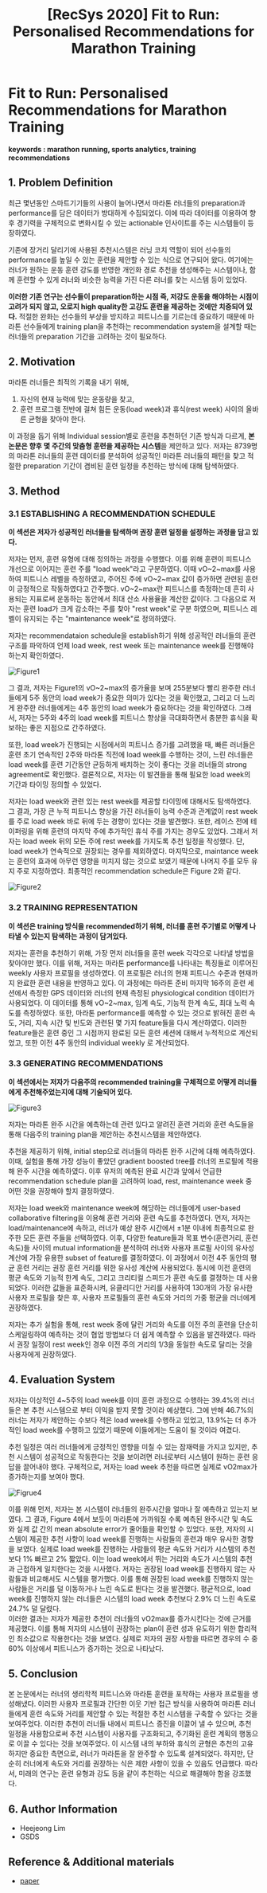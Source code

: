 ﻿---
title:  "[RecSys 2020] Fit to Run: Personalised Recommendations for Marathon Training"
permalink: 2023-11-20-Fit_to_Run_Personalised_Recommendations_for_Marathon_Training.html
tags: [reviews]
use_math: true
usemathjax: true
---

# **Fit to Run: Personalised Recommendations for Marathon Training** 
**keywords : marathon running, sports analytics, training recommendations**

## **1. Problem Definition**  

최근 몇년동안 스마트기기들의 사용이 늘어나면서 마라톤 러너들의 preparation과 performance를 담은 데이터가 방대하게 수집되었다. 이에 따라 데이터를 이용하여 향후 경기력을 구체적으로 변화시킬 수 있는 actionable 인사이트를 주는 시스템들이 등장하였다.

기존에 장거리 달리기에 사용된 추천시스템은 러닝 코치 역할이 되어 선수들의 performance를 높일 수 있는 훈련을 제안할 수 있는 식으로 연구되어 왔다. 여기에는 러너가 원하는 운동 훈련 강도를 반영한 개인화 경로 추천을 생성해주는 시스템이나, 함께 훈련할 수 있게 러너와 비슷한 능력을 가진 다른 러너를 찾는 시스템 등이 있었다. 

**이러한 기존 연구는 선수들이 preparation하는 시점 즉, 저강도 운동을 해야하는 시점이 고려가 되지 않고, 오로지 high quality한 고강도 훈련을 제공하는 것에만 치중되어 있다.** 적절한 완화는 선수들의 부상을 방지하고 피트니스를 기르는데 중요하기 때문에 마라톤 선수들에게 training plan을 추천하는 recommendation system을 설계할 때는  러너들의 preparation 기간을 고려하는 것이 필요하다. 

## **2. Motivation**  

마라톤 러너들은 최적의 기록을 내기 위해, 
1. 자신의 현재 능력에 맞는 운동량을 찾고,
2. 훈련 프로그램 전반에 걸쳐 힘든 운동(load week)과 휴식(rest week) 사이의 올바른 균형을 찾아야 한다. 

이 과정을 돕기 위해 Individual session별로 훈련을 추천하던 기존 방식과 다르게,  **본 논문은 향후 몇 주간의 맞춤형 훈련을 제공하는 시스템**을 제안하고 있다. 저자는 8739명의 마라톤 러너들의 훈련 데이터를 분석하여 성공적인 마라톤 러너들의 패턴을 찾고 적절한 preparation 기간이 겸비된 훈련 일정을 추천하는 방식에 대해 탐색하였다.


## **3. Method**  

### 3.1  ESTABLISHING A RECOMMENDATION SCHEDULE
**이 섹션은 저자가 성공적인 러너들을 탐색하며 권장 훈련 일정을 설정하는 과정을 담고 있다.**

저자는 먼저, 훈련 유형에 대해 정의하는 과정을 수행했다. 이를 위해 훈련이 피트니스 개선으로 이어지는 훈련 주를 "load week"라고 구분하였다. 이때  vO~2~max를 사용하여 피트니스 레벨을 측정하였고, 주어진 주에 vO~2~max 값이 증가하면 관련된 훈련이 긍정적으로 작동하였다고 간주했다. vO~2~max란 피트니스를 측정하는데 흔히 사용되는 지표로써 운동하는 동안에서 최대 산소 사용율을 계산한 값이다.  그 다음으로 저자는 훈련 load가 크게 감소하는 주를 찾아 "rest week"로 구분 하였으며, 피트니스 레벨이 유지되는 주는 "maintenance week"로 정의하였다. 

저자는 recommendataion schedule을 establish하기 위해 성공적인 러너들의 훈련 구조를 파악하여 언제 load week, rest week 또는 maintenance week를 진행해야 하는지 확인하였다.

![Figure1](https://drive.google.com/uc?id=1W3ljXHo6kg6nNOFbc4-nbrVD_NERY9wC)

그 결과,  저자는 Figure1의 vO~2~max의 증가율을 보며 255분보다 빨리 완주한 러너들에게 5주 동안의 load week가 중요한 의미가 있다는 것을 확인했고, 그리고 더 느리게 완주한 러너들에게는 4주 동안의 load week가 중요하다는 것을 확인하였다. 그래서, 저자는 5주와 4주의 load week를 피트니스 향상을 극대화하면서 충분한 휴식을 확보하는 좋은 지점으로 간주하였다.

또한, load week가 진행되는 시점에서의 피트니스 증가를 고려했을 때,  빠른 러너들은 훈련 초기 연속적인 2주와 마라톤 직전에 load week를 수행하는 것이, 느린 러너들은 load week를 훈련 기간동안 균등하게 배치하는 것이 좋다는 것을 러너들의 strong agreement로 확인했다. 결론적으로, 저자는 이 발견들을 통해 필요한 load week의 기간과 타이밍 정의할 수 있었다.

저자는 load week와 관련 있는 rest week를 제공할 타이밍에 대해서도 탐색하였다. 그 결과, 가장 큰 누적 피트니스 향상을 가진 러너들이 능력 수준과 관계없이 rest week를 주로 load week 바로 뒤에 두는 경향이 있다는 것을 발견했다. 또한, 레이스 전에 테이퍼링을 위해 훈련의 마지막 주에 추가적인 휴식 주를 가지는 경우도 있었다. 그래서 저자는 load week 뒤의 모든 주에 rest week를 가지도록 추천 일정을 작성했다. 단, load week가 연속적으로 권장되는 경우를 제외하였다. 마지막으로, maintance week는 훈련의 효과에 아무런 영향을 미치지 않는 것으로 보였기 때문에 나머지 주를 모두 유지 주로 지정하였다.  최종적인 recommendation schedule은 Figure 2와 같다. 

![Figure2](https://drive.google.com/uc?id=1dwCZ9YWos6-NtR3tEnlxPYjVRjHjutva)

### 3.2 TRAINING REPRESENTATION
**이 섹션은 training 방식을 recommended하기 위해, 러너를 훈련 주기별로 어떻게 나타낼 수 있는지 탐색하는 과정이 담겨있다.**

저자는 훈련을 추천하기 위해, 가장 먼저 러너들을 훈련 week 각각으로 나타낼 방법을 찾아야만 했다. 이를 위해, 저자는 마라톤 performance를 나타내는 특징들로 이루어진 weekly 사용자 프로필을 생성하였다. 이 프로필은 러너의 현재 피트니스 수준과 현재까지 완료한 훈련 내용을 반영하고 있다.
이 과정에는 마라톤 준비 마지막 16주의 훈련 세션에서 측정한 GPS 데이터와 러너의 현재 측정된 physiological condition 데이터가 사용되었다. 이 데이터를 통해 vO~2~max, 임계 속도, 기능적 한계 속도, 최대 노력 속도를 측정하였다. 또한, 마라톤 performance를 예측할 수 있는 것으로 밝혀진 훈련 속도, 거리, 지속 시간 및 빈도와 관련된 몇 가지 feature들을 다시 계산하였다. 이러한 feature들은 훈련 중인 그 시점까지 완료된 모든 훈련 세션에 대해서 누적적으로 계산되었고, 또한 이전 4주 동안의 individual weekly 로 계산되었다.

### 3.3 GENERATING RECOMMENDATIONS

**이 섹션에서는 저자가 다음주의 recommended training을 구체적으로 어떻게 러너들에게 추천해주었는지에 대해 기술되어 있다.**

![Figure3](https://drive.google.com/uc?id=1y_4RbMtxgGPnFfYIFRjvRVgH24a4y7iF)

저자는 마라톤 완주 시간을 예측하는데 관련 있다고 알려진 훈련 거리와 훈련 속도들을 통해 다음주의 training plan을 제안하는 추천시스템을 제안하였다. 

추천을 제공하기 위해, initial step으로 러너들의 마라톤 완주 시간에 대해 예측하였다. 이때, 실험을 통해 가장 성능이 좋았던 gradient boosted tree를 러너의 프로필에 적용해 완주 시간을 예측하였다. 이후 유저의 예측된 완료 시간과 앞에서 언급한 recommendation schedule plan을 고려하여 load, rest, maintenance week 중 어떤 것을 권장해야 할지 결정하였다. 

저자는 load week와 maintenance week에 해당하는 러너들에게 user-based collaborative filtering을 이용해 훈련 거리와 훈련 속도를 추천하였다. 먼저, 저자는 load/maintenance에 속하고, 러너가 예상 완주 시간에서 ±1분 이내에 최종적으로 완주한 모든 훈련 주들을 선택하였다. 이후, 다양한 feature들과 목표 변수(훈련거리, 훈련속도)들 사이의 mutual information을 분석하여 러너와 사용자 프로필 사이의 유사성 계산에 가장 유용한 subset of feature를 결정하였다. 
이 과정에서 이전 4주 동안의 평균 훈련 거리는 권장 훈련 거리를 위한 유사성 계산에 사용되었다. 동시에 이전 훈련의 평균 속도와 기능적 한계 속도, 그리고 크리티컬 스피드가 훈련 속도를 결정하는 데 사용되었다. 이러한 값들을 표준화시켜, 유클리디안 거리를 사용하여 130개의 가장 유사한 사용자 프로필을 찾은 후, 사용자 프로필들의 훈련 속도와 거리의 가중 평균을 러너에게 권장하였다.

저자는 추가 실험을 통해, rest week 중에 달린 거리와 속도를 이전 주의 훈련을 단순히 스케일링하여 예측하는 것이 협업 방법보다 더 쉽게 예측할 수 있음을 발견하였다. 따라서 권장 일정이 rest week인 경우 이전 주의 거리의 1/3을 동일한 속도로 달리는 것을 사용자에게 권장하였다. 

## **4. Evaluation System** 

저자는 이상적인 4~5주의 load week를 이미 훈련 과정으로 수행하는 39.4%의 러너들은 본 추천 시스템으로 부터 이익을 받지 못할 것이라 예상했다. 그에 반해 46.7%의 러너는 저자가 제안하는 수보다 적은 load week를 수행하고 있었고, 13.9%는 더 추가적인 load week를 수행하고 있었기 때문에 이들에게는 도움이 될 것이라 여겼다.

추천 일정은 여러 러너들에게 긍정적인 영향을 미칠 수 있는 잠재력을 가지고 있지만, 추천 시스템이 성공적으로 작동한다는 것을 보이려면 러너로부터 시스템이 원하는 훈련 응답을 끌어내야 했다. 구체적으로, 저자는 load week 추천을 따르면 실제로 vO2max가 증가하는지를 보여야 했다.

![Figrue4](https://drive.google.com/uc?id=1ScVK3dQaHWcraokqDtRJ3U5128_byBel)

이를 위해 먼저, 저자는 본 시스템이 러너들의 완주시간을 얼마나 잘 예측하고 있는지 보였다. 그 결과, Figure 4에서 보듯이 마라톤에 가까워질 수록 예측된 완주시간 및 속도와 실제 값 간의 mean absolute error가 줄어듦을 확인할 수 있었다. 
또한, 저자의 시스템이 제공한 추천 사항이 load week를 진행하는 사람들의 훈련과 매우 유사한 경향을 보였다. 실제로 load week를 진행하는 사람들의 평균 속도와 거리가 시스템의 추천보다 1% 빠르고 2% 짧았다. 이는 load week에서 뛰는 거리와 속도가 시스템의 추천과 근접하게 일치한다는 것을 시사했다. 
저자는 권장된 load week를 진행하지 않는 사람들과 비교해서도 시스템을 평가했다. 이를 통해 권장된 load week를 진행하지 않는 사람들은 거리를 덜 이동하거나 느린 속도로 뛴다는 것을 발견했다.  평균적으로, load week를 진행하지 않는 러너들은 시스템의 load week 추천보다 2.9% 더 느린 속도로 24.7% 덜 달렸다.  
이러한 결과는 저자가 제공한 추천이 러너들의 vO2max를 증가시킨다는 것에 근거를 제공했다. 이를 통해 저자의 시스템이 권장하는 plan이 훈련 성과 유도하기 위한 합리적인 최소값으로 작용한다는 것을 보였다. 실제로 저자의 권장 사항을 따르면 경우의 수 중 60% 이상에서 피트니스가 증가하는 것으로 나타났다. 



## **5. Conclusion**  

본 논문에서는 러너의 생리학적 피트니스와 마라톤 훈련을 포착하는 사용자 프로필을 생성해냈다. 이러한 사용자 프로필과 간단한 이웃 기반 접근 방식을 사용하여 마라톤 러너들에게 훈련 속도와 거리를 제안할 수 있는 적절한 추천 시스템을 구축할 수 있다는 것을 보여주었다. 이러한 추천이 러너들 내에서 피트니스 증진을 이끌어 낼 수 있으며, 추천 일정을 사용함으로써 추천 시스템이 사용자를 구조화되고, 주기화된 훈련 계획의 행동으로 이끌 수 있다는 것을 보여주었다. 이 시스템 내의 부하와 휴식의 균형은 추천의 고유하지만 중요한 측면으로, 러너가 마라톤을 잘 완주할 수 있도록 설계되었다. 하지만, 단순히 러너에게 속도와 거리를 권장하는 식은 제한 사항이 있을 수 있음도 언급했다. 따라서, 미래의 연구는 훈련 유형과 강도 등을 같이 추천하는 식으로 해결해야 함을 강조했다. 


## **6. Author Information**
* Heejeong Lim
* GSDS  

## **Reference & Additional materials**
* [paper](https://dl.acm.org/doi/pdf/10.1145/3383313.3412228)
